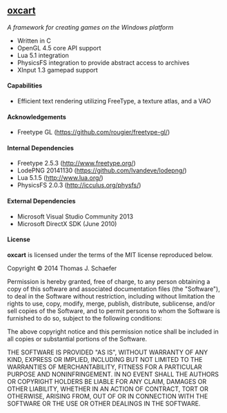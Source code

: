 ## [oxcart](https://github.com/schaetj/oxcart/) 

*A framework for creating games on the Windows platform*

  * Written in C
  * OpenGL 4.5 core API support
  * Lua 5.1 integration
  * PhysicsFS integration to provide abstract access to archives
  * XInput 1.3 gamepad support

#### Capabilities

  * Efficient text rendering utilizing FreeType, a texture atlas, and a VAO

#### Acknowledgements

  * Freetype GL (https://github.com/rougier/freetype-gl/)

#### Internal Dependencies

  * Freetype 2.5.3 (http://www.freetype.org/)
  * LodePNG 20141130 (https://github.com/lvandeve/lodepng/)
  * Lua 5.1.5 (http://www.lua.org/)
  * PhysicsFS 2.0.3 (http://icculus.org/physfs/)

#### External Dependencies

  * Microsoft Visual Studio Community 2013
  * Microsoft DirectX SDK (June 2010)

#### License

**oxcart** is licensed under the terms of the MIT license reproduced below.

Copyright © 2014 Thomas J. Schaefer

Permission is hereby granted, free of charge, to any person obtaining a copy of 
this software and associated documentation files (the "Software"), to deal in 
the Software without restriction, including without limitation the rights to 
use, copy, modify, merge, publish, distribute, sublicense, and/or sell copies of
the Software, and to permit persons to whom the Software is furnished to do so,
subject to the following conditions:

The above copyright notice and this permission notice shall be included in all
copies or substantial portions of the Software.

THE SOFTWARE IS PROVIDED "AS IS", WITHOUT WARRANTY OF ANY KIND, EXPRESS OR 
IMPLIED, INCLUDING BUT NOT LIMITED TO THE WARRANTIES OF MERCHANTABILITY, FITNESS
FOR A PARTICULAR PURPOSE AND NONINFRINGEMENT. IN NO EVENT SHALL THE AUTHORS OR 
COPYRIGHT HOLDERS BE LIABLE FOR ANY CLAIM, DAMAGES OR OTHER LIABILITY, WHETHER 
IN AN ACTION OF CONTRACT, TORT OR OTHERWISE, ARISING FROM, OUT OF OR IN 
CONNECTION WITH THE SOFTWARE OR THE USE OR OTHER DEALINGS IN THE SOFTWARE.
